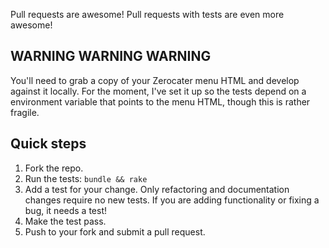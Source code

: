 Pull requests are awesome!  Pull requests with tests are even more awesome!

## WARNING WARNING WARNING

You'll need to grab a copy of your Zerocater menu HTML and develop against it locally.  For the moment, I've set it up so the tests depend on a environment variable that points to the menu HTML, though this is rather fragile.

## Quick steps

1. Fork the repo.
2. Run the tests: `bundle && rake`
3. Add a test for your change. Only refactoring and documentation changes require no new tests. If you are adding functionality or fixing a bug, it needs a test!
4. Make the test pass.
5. Push to your fork and submit a pull request.
